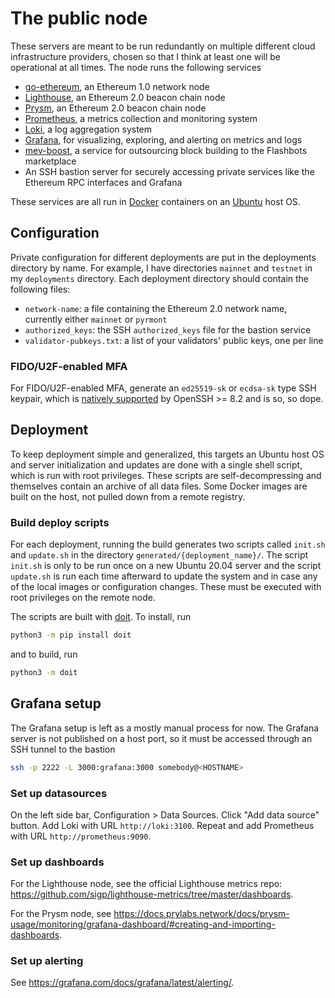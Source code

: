 # The public node

These servers are meant to be run redundantly on multiple different cloud infrastructure providers, chosen so that I think at least one will be operational at all times. The node runs the following services

- [go-ethereum](https://github.com/ethereum/go-ethereum), an Ethereum 1.0 network node
- [Lighthouse](https://github.com/sigp/lighthouse), an Ethereum 2.0 beacon chain node
- [Prysm](https://github.com/prysmaticlabs/prysm), an Ethereum 2.0 beacon chain node
- [Prometheus](https://prometheus.io/), a metrics collection and monitoring system
- [Loki](https://grafana.com/oss/loki/), a log aggregation system
- [Grafana](https://grafana.com/grafana/), for visualizing, exploring, and alerting on metrics and logs
- [mev-boost](https://github.com/flashbots/mev-boost), a service for outsourcing block building to the Flashbots marketplace
- An SSH bastion server for securely accessing private services like the Ethereum RPC interfaces and Grafana

These services are all run in [Docker](https://www.docker.com/products/container-runtime) containers on an [Ubuntu](https://ubuntu.com/) host OS.

## Configuration

Private configuration for different deployments are put in the deployments directory by name. For example, I have directories `mainnet` and `testnet` in my `deployments` directory. Each deployment directory should contain the following files:

- `network-name`: a file containing the Ethereum 2.0 network name, currently either `mainnet` or `pyrmont`
- `authorized_keys`: the SSH `authorized_keys` file for the bastion service
- `validator-pubkeys.txt`: a list of your validators' public keys, one per line

### FIDO/U2F-enabled MFA

For FIDO/U2F-enabled MFA, generate an `ed25519-sk` or `ecdsa-sk` type SSH keypair, which is [natively supported](https://www.openssh.com/txt/release-8.2) by OpenSSH >= 8.2 and is so, so dope.

## Deployment

To keep deployment simple and generalized, this targets an Ubuntu host OS and server initialization and updates are done with a single shell script, which is run with root privileges. These scripts are self-decompressing and themselves contain an archive of all data files. Some Docker images are built on the host, not pulled down from a remote registry.

### Build deploy scripts

For each deployment, running the build generates two scripts called `init.sh` and `update.sh` in the directory `generated/{deployment_name}/`. The script `init.sh` is only to be run once on a new Ubuntu 20.04 server and the script `update.sh` is run each time afterward to update the system and in case any of the local images or configuration changes. These must be executed with root privileges on the remote node.

The scripts are built with [doit](https://pydoit.org/). To install, run

```bash
python3 -m pip install doit
```

and to build, run

```bash
python3 -m doit
```

## Grafana setup

The Grafana setup is left as a mostly manual process for now. The Grafana server is not published on a host port, so it must be accessed through an SSH tunnel to the bastion

```bash
ssh -p 2222 -L 3000:grafana:3000 somebody@<HOSTNAME>
```

### Set up datasources

On the left side bar, Configuration > Data Sources. Click "Add data source" button. Add Loki with URL `http://loki:3100`. Repeat and add Prometheus with URL `http://prometheus:9090`.

### Set up dashboards

For the Lighthouse node, see the official Lighthouse metrics repo: https://github.com/sigp/lighthouse-metrics/tree/master/dashboards.

For the Prysm node, see https://docs.prylabs.network/docs/prysm-usage/monitoring/grafana-dashboard/#creating-and-importing-dashboards.

### Set up alerting

See https://grafana.com/docs/grafana/latest/alerting/.
